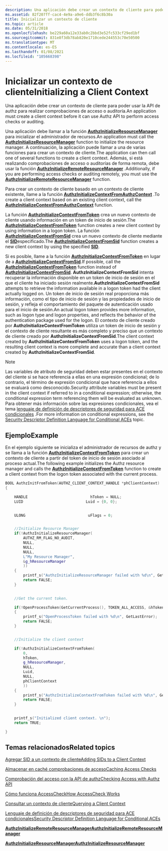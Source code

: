 ```yaml
---
description: Una aplicación debe crear un contexto de cliente para poder usar la API de authz para realizar comprobaciones de acceso o auditoría.
ms.assetid: 82f207ff-cac4-4e9a-a9e6-ddb3f6c8b30a
title: Inicializar un contexto de cliente
ms.topic: article
ms.date: 05/31/2018
ms.openlocfilehash: be229a60a12e33ab0c2bbd3e52fc533cf29ed1bf
ms.sourcegitcommit: 831e8f3db78ab820e1710cede244553c70e50500
ms.translationtype: MT
ms.contentlocale: es-ES
ms.lasthandoff: 01/08/2021
ms.locfileid: "105668398"
---
```

# <a name="initializing-a-client-context"></a><span data-ttu-id="ccfd4-103">Inicializar un contexto de cliente</span><span class="sxs-lookup"><span data-stu-id="ccfd4-103">Initializing a Client Context</span></span>

<span data-ttu-id="ccfd4-104">Una aplicación debe crear un contexto de cliente para poder usar la API de authz para realizar comprobaciones de acceso o auditoría.</span><span class="sxs-lookup"><span data-stu-id="ccfd4-104">An application must create a client context before it can use Authz API to perform access checks or auditing.</span></span>

<span data-ttu-id="ccfd4-105">Una aplicación debe llamar a la función [**AuthzInitializeResourceManager**](/windows/desktop/api/Authz/nf-authz-authzinitializeresourcemanager) para inicializar el administrador de recursos.</span><span class="sxs-lookup"><span data-stu-id="ccfd4-105">An application must call the [**AuthzInitializeResourceManager**](/windows/desktop/api/Authz/nf-authz-authzinitializeresourcemanager) function to initialize the resource manager.</span></span> <span data-ttu-id="ccfd4-106">A continuación, la aplicación puede llamar a una de varias funciones para crear un contexto de cliente.</span><span class="sxs-lookup"><span data-stu-id="ccfd4-106">The application can then call one of several functions to create a client context.</span></span> <span data-ttu-id="ccfd4-107">Además, si está realizando comprobaciones de acceso o auditorías de forma remota, debe usar la función [**AuthzInitializeRemoteResourceManager**](/windows/desktop/api/Authz/nf-authz-authzinitializeremoteresourcemanager) .</span><span class="sxs-lookup"><span data-stu-id="ccfd4-107">Additionally, if you are performing access checks or auditing remotely, you must use the [**AuthzInitializeRemoteResourceManager**](/windows/desktop/api/Authz/nf-authz-authzinitializeremoteresourcemanager) function.</span></span>

<span data-ttu-id="ccfd4-108">Para crear un contexto de cliente basado en un contexto de cliente existente, llame a la función [**AuthzInitializeContextFromAuthzContext**](/windows/desktop/api/Authz/nf-authz-authzinitializecontextfromauthzcontext) .</span><span class="sxs-lookup"><span data-stu-id="ccfd4-108">To create a client context based on an existing client context, call the [**AuthzInitializeContextFromAuthzContext**](/windows/desktop/api/Authz/nf-authz-authzinitializecontextfromauthzcontext) function.</span></span>

<span data-ttu-id="ccfd4-109">La función [**AuthzInitializeContextFromToken**](/windows/desktop/api/Authz/nf-authz-authzinitializecontextfromtoken) crea un nuevo contexto de cliente usando información en un token de inicio de sesión.</span><span class="sxs-lookup"><span data-stu-id="ccfd4-109">The [**AuthzInitializeContextFromToken**](/windows/desktop/api/Authz/nf-authz-authzinitializecontextfromtoken) function creates a new client context by using information in a logon token.</span></span> <span data-ttu-id="ccfd4-110">La función [**AuthzInitializeContextFromSid**](/windows/desktop/api/Authz/nf-authz-authzinitializecontextfromsid) crea un nuevo contexto de cliente mediante el [**SID**](/windows/desktop/api/Winnt/ns-winnt-sid)especificado.</span><span class="sxs-lookup"><span data-stu-id="ccfd4-110">The [**AuthzInitializeContextFromSid**](/windows/desktop/api/Authz/nf-authz-authzinitializecontextfromsid) function creates a new client context by using the specified [**SID**](/windows/desktop/api/Winnt/ns-winnt-sid).</span></span>

<span data-ttu-id="ccfd4-111">Si es posible, llame a la función [**AuthzInitializeContextFromToken**](/windows/desktop/api/Authz/nf-authz-authzinitializecontextfromtoken) en lugar de a [**AuthzInitializeContextFromSid**](/windows/desktop/api/Authz/nf-authz-authzinitializecontextfromsid).</span><span class="sxs-lookup"><span data-stu-id="ccfd4-111">If possible, call the [**AuthzInitializeContextFromToken**](/windows/desktop/api/Authz/nf-authz-authzinitializecontextfromtoken) function instead of [**AuthzInitializeContextFromSid**](/windows/desktop/api/Authz/nf-authz-authzinitializecontextfromsid).</span></span> <span data-ttu-id="ccfd4-112">**AuthzInitializeContextFromSid** intenta recuperar la información disponible en un token de inicio de sesión en el que el cliente ha iniciado sesión realmente.</span><span class="sxs-lookup"><span data-stu-id="ccfd4-112">**AuthzInitializeContextFromSid** attempts to retrieve the information available in a logon token had the client actually logged on.</span></span> <span data-ttu-id="ccfd4-113">Un token de inicio de sesión real proporciona más información, como el tipo de inicio de sesión y las propiedades de inicio de sesión, y refleja el comportamiento del paquete de autenticación usado para el inicio de sesión.</span><span class="sxs-lookup"><span data-stu-id="ccfd4-113">An actual logon token provides more information, such as logon type and logon properties, and reflects the behavior of the authentication package used for the logon.</span></span> <span data-ttu-id="ccfd4-114">El contexto de cliente creado por **AuthzInitializeContextFromToken** utiliza un token de inicio de sesión y el contexto de cliente resultante es más completo y preciso que un contexto de cliente creado por **AuthzInitializeContextFromSid**.</span><span class="sxs-lookup"><span data-stu-id="ccfd4-114">The client context created by **AuthzInitializeContextFromToken** uses a logon token, and the resulting client context is more complete and accurate than a client context created by **AuthzInitializeContextFromSid**.</span></span>

> [!Note]  
> <span data-ttu-id="ccfd4-115">Las variables de atributo de seguridad deben estar presentes en el contexto del cliente si se hace referencia a ellas en una expresión condicional; de lo contrario, el término de expresión condicional que hace referencia a ellos se evaluará como desconocido.</span><span class="sxs-lookup"><span data-stu-id="ccfd4-115">Security attribute variables must be present in the client context if referred to in a conditional expression; otherwise, the conditional expression term referencing them will be evaluated as unknown.</span></span> <span data-ttu-id="ccfd4-116">Para obtener más información sobre las expresiones condicionales, vea el tema [lenguaje de definición de descriptores de seguridad para ACE condicionales](security-descriptor-definition-language-for-conditional-aces-.md) .</span><span class="sxs-lookup"><span data-stu-id="ccfd4-116">For more information on conditional expressions, see the [Security Descriptor Definition Language for Conditional ACEs](security-descriptor-definition-language-for-conditional-aces-.md) topic.</span></span>

 

## <a name="example"></a><span data-ttu-id="ccfd4-117">Ejemplo</span><span class="sxs-lookup"><span data-stu-id="ccfd4-117">Example</span></span>

<span data-ttu-id="ccfd4-118">En el ejemplo siguiente se inicializa el administrador de recursos de authz y se llama a la función [**AuthzInitializeContextFromToken**](/windows/desktop/api/Authz/nf-authz-authzinitializecontextfromtoken) para crear un contexto de cliente a partir del token de inicio de sesión asociado al proceso actual.</span><span class="sxs-lookup"><span data-stu-id="ccfd4-118">The following example initializes the Authz resource manager and calls the [**AuthzInitializeContextFromToken**](/windows/desktop/api/Authz/nf-authz-authzinitializecontextfromtoken) function to create a client context from the logon token associated with the current process.</span></span>


```C++
BOOL AuthzInitFromToken(AUTHZ_CLIENT_CONTEXT_HANDLE *phClientContext)
{

    HANDLE                            hToken = NULL;
    LUID                            Luid = {0, 0};

    
    ULONG                            uFlags = 0;


    //Initialize Resource Manager
    if(!AuthzInitializeResourceManager(
        AUTHZ_RM_FLAG_NO_AUDIT,
        NULL,
        NULL,
        NULL,
        L"My Resource Manager",
        &g_hResourceManager
        ))
    {
        printf_s("AuthzInitializeResourceManager failed with %d\n", GetLastError);
        return FALSE;
    }
    

    //Get the current token.

    if(!OpenProcessToken(GetCurrentProcess(), TOKEN_ALL_ACCESS, &hToken))
    {
        printf_s("OpenProcessToken failed with %d\n", GetLastError);
        return FALSE;
    }


    //Initialize the client context

    if(!AuthzInitializeContextFromToken(
        0,
        hToken,
        g_hResourceManager,
        NULL,
        Luid,
        NULL,
        phClientContext
        ))
    {    
        printf_s("AuthzInitializeContextFromToken failed with %d\n", GetLastError);
        return FALSE;
    }

    
    printf_s("Initialized client context. \n");
    return TRUE;

}
```



## <a name="related-topics"></a><span data-ttu-id="ccfd4-119">Temas relacionados</span><span class="sxs-lookup"><span data-stu-id="ccfd4-119">Related topics</span></span>

<dl> <dt>

[<span data-ttu-id="ccfd4-120">Agregar SID a un contexto de cliente</span><span class="sxs-lookup"><span data-stu-id="ccfd4-120">Adding SIDs to a Client Context</span></span>](adding-sids-to-a-client-context.md)
</dt> <dt>

[<span data-ttu-id="ccfd4-121">Almacenar en caché comprobaciones de acceso</span><span class="sxs-lookup"><span data-stu-id="ccfd4-121">Caching Access Checks</span></span>](caching-access-checks.md)
</dt> <dt>

[<span data-ttu-id="ccfd4-122">Comprobación del acceso con la API de authz</span><span class="sxs-lookup"><span data-stu-id="ccfd4-122">Checking Access with Authz API</span></span>](checking-access-with-authz-api.md)
</dt> <dt>

[<span data-ttu-id="ccfd4-123">Cómo funciona AccessCheck</span><span class="sxs-lookup"><span data-stu-id="ccfd4-123">How AccessCheck Works</span></span>](how-dacls-control-access-to-an-object.md)
</dt> <dt>

[<span data-ttu-id="ccfd4-124">Consultar un contexto de cliente</span><span class="sxs-lookup"><span data-stu-id="ccfd4-124">Querying a Client Context</span></span>](querying-a-client-context.md)
</dt> <dt>

[<span data-ttu-id="ccfd4-125">Lenguaje de definición de descriptores de seguridad para ACE condicionales</span><span class="sxs-lookup"><span data-stu-id="ccfd4-125">Security Descriptor Definition Language for Conditional ACEs</span></span>](security-descriptor-definition-language-for-conditional-aces-.md)
</dt> <dt>

[<span data-ttu-id="ccfd4-126">**AuthzInitializeRemoteResourceManager**</span><span class="sxs-lookup"><span data-stu-id="ccfd4-126">**AuthzInitializeRemoteResourceManager**</span></span>](/windows/desktop/api/Authz/nf-authz-authzinitializeremoteresourcemanager)
</dt> <dt>

[<span data-ttu-id="ccfd4-127">**AuthzInitializeResourceManager**</span><span class="sxs-lookup"><span data-stu-id="ccfd4-127">**AuthzInitializeResourceManager**</span></span>](/windows/desktop/api/Authz/nf-authz-authzinitializeresourcemanager)
</dt> </dl>

 

 



